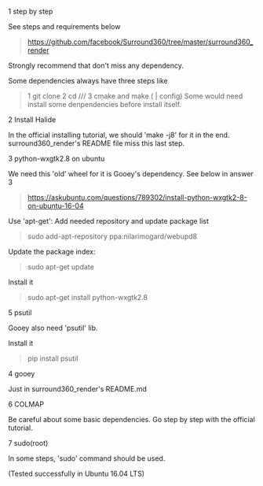 1 step by step

See steps and requirements below
>https://github.com/facebook/Surround360/tree/master/surround360_render

Strongly recommend that don't miss any dependency.

Some dependencies always have three steps like
>1 git clone
>2 cd ///
>3 cmake and make ( | config)
Some would need install some denpendencies before install itself.

2 Install Halide

In the official installing tutorial, we should 'make -j8' for it in the end.
surround360_render's README file miss this last step.

3 python-wxgtk2.8 on ubuntu

We need this 'old' wheel for it is Gooey's dependency.
See below in answer 3
>https://askubuntu.com/questions/789302/install-python-wxgtk2-8-on-ubuntu-16-04

Use 'apt-get':
Add needed repository and update package list
>sudo add-apt-repository ppa:nilarimogard/webupd8

Update the package index:
>sudo apt-get update

Install it
>sudo apt-get install python-wxgtk2.8

5 psutil

Gooey also need 'psutil' lib.

Install it
>pip install psutil

4 gooey

Just in surround360_render's README.md

6 COLMAP

Be careful about some basic dependencies. Go step by step with the official tutorial.

7 sudo(root)

In some steps, 'sudo' command should be used.

(Tested successfully in Ubuntu 16.04 LTS)
